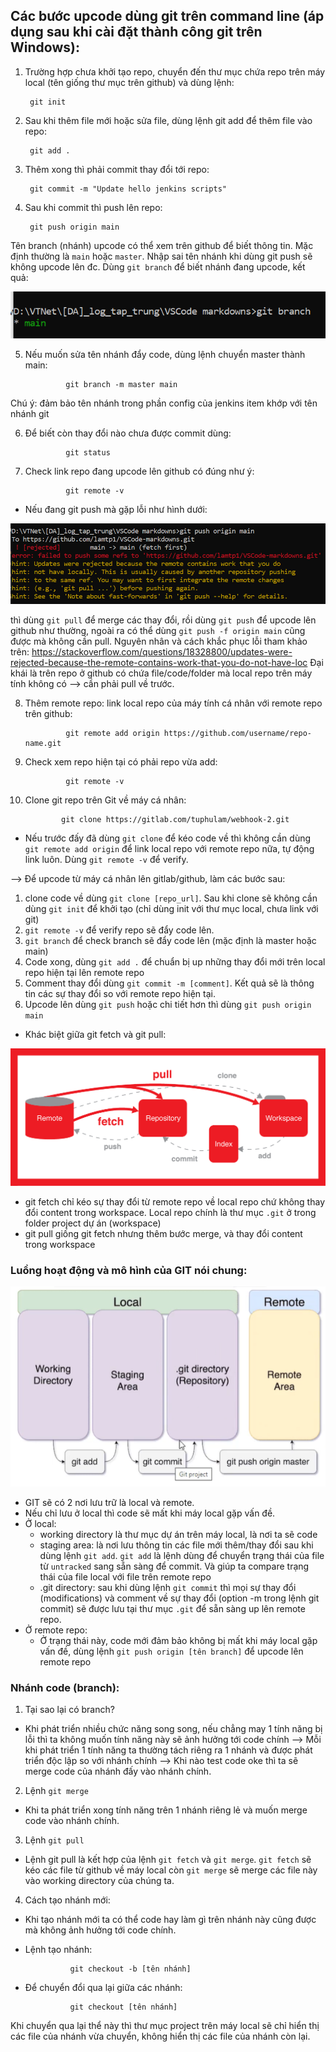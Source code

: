 ## Các bước upcode dùng git trên command line (áp dụng sau khi cài đặt thành công git trên Windows):

1. Trường hợp chưa khởi tạo repo, chuyển đến thư mục chứa repo trên máy local (tên giống thư mục trên github) và dùng lệnh:

        git init

2. Sau khi thêm file mới hoặc sửa file, dùng lệnh git add để thêm file vào repo:

        git add .

3. Thêm xong thì phải commit thay đổi tới repo:

        git commit -m "Update hello jenkins scripts"

4. Sau khi commit thì push lên repo:

        git push origin main

Tên branch (nhánh) upcode có thể xem trên github để biết thông tin. Mặc định thường là `main` hoặc `master`. Nhập sai tên nhánh khi dùng git push sẽ không upcode lên đc. Dùng `git branch` để biết nhánh đang upcode, kết quả:

![git1](../img/git1.PNG)

5. Nếu muốn sửa tên nhánh đẩy code, dùng lệnh chuyển master thành main:

                git branch -m master main

Chú ý: đảm bảo tên nhánh trong phần config của jenkins item khớp với tên nhánh git 

6. Để biết còn thay đổi nào chưa được commit dùng:

                git status

7. Check link repo đang upcode lên github có đúng như ý:

                git remote -v

- Nếu đang git push mà gặp lỗi như hình dưới:

![git3](../img/git3.PNG)

 thì dùng `git pull` để merge các thay đổi, rồi dùng `git push` để upcode lên github như thường, ngoài ra có thể dùng `git push -f origin main` cũng được mà không cần pull. Nguyên nhân và cách khắc phục lỗi tham khảo trên: https://stackoverflow.com/questions/18328800/updates-were-rejected-because-the-remote-contains-work-that-you-do-not-have-loc
Đại khái là trên repo ở github có chứa file/code/folder mà local repo trên máy tính không có --> cần phải pull về trước.

8. Thêm remote repo: link local repo của máy tính cá nhân với remote repo trên github:

                git remote add origin https://github.com/username/repo-name.git

9. Check xem repo hiện tại có phải repo vừa add:

                git remote -v

10. Clone git repo trên Git về máy cá nhân:

                git clone https://gitlab.com/tuphulam/webhook-2.git

- Nếu trước đấy đã dùng `git clone` để kéo code về thì không cần dùng `git remote add origin` để link local repo với remote repo nữa, tự động link luôn. Dùng `git remote -v` để verify.

--> Để upcode từ máy cá nhân lên gitlab/github, làm các bước sau:
1. clone code về dùng `git clone [repo_url]`. Sau khi clone sẽ không cần dùng `git init` để khởi tạo (chỉ dùng init với thư mục local, chưa link với git)
2. `git remote -v` để verify repo sẽ đẩy code lên.
3. `git branch` để check branch sẽ đẩy code lên (mặc định là master hoặc main)
4. Code xong, dùng `git add .` để chuẩn bị up những thay đổi mới trên local repo hiện tại lên remote repo
5. Comment thay đổi dùng `git commit -m [comment]`. Kết quả sẽ là thông tin các sự thay đổi so với remote repo hiện tại. 
6. Upcode lên dùng `git push` hoặc chi tiết hơn thì dùng `git push origin main`  

- Khác biệt giữa git fetch và git pull:

![git13](../img/git13.png)

+ git fetch chỉ kéo sự thay đổi từ remote repo về local repo chứ không thay đổi content trong workspace. Local repo chính là thư mục `.git` ở trong folder project dự án (workspace) 
+ git pull giống git fetch nhưng thêm bước merge, và thay đổi content trong workspace 

### Luồng hoạt động và mô hình của GIT nói chung:

![git14](../img/git14.PNG)

- GIT sẽ có 2 nơi lưu trữ là local và remote.
- Nếu chỉ lưu ở local thì code sẽ mất khi máy local gặp vấn đề.
- Ở local: 
  + working directory là thư mục dự án trên máy local, là nơi ta sẽ code  
  + staging area: là nơi lưu thông tin các file mới thêm/thay đổi sau khi dùng lệnh `git add`. `git add` là lệnh dùng để chuyển trạng thái của file từ `untracked` sang sẵn sàng để commit. Và giúp ta compare trạng thái của file local với file trên remote repo
  + .git directory: sau khi dùng lệnh `git commit` thì mọi sự thay đổi (modifications) và  comment về sự thay đổi (option -m trong lệnh git commit) sẽ được lưu tại thư mục `.git` để sẵn sàng up lên remote repo.
- Ở remote repo: 
  + Ở trạng thái này, code mới đảm bảo không bị mất khi máy local gặp vấn đề, dùng lệnh `git push origin [tên branch]` để upcode lên remote repo

### Nhánh code (branch):

1. Tại sao lại có branch?

- Khi phát triển nhiều chức năng song song, nếu chẳng may 1 tính năng bị lỗi thì ta không muốn tính năng này sẽ ảnh hưởng tới code chính --> Mỗi khi phát triển 1 tính năng ta thường tách riêng ra 1 nhánh và được phát triển độc lập so với nhánh chính --> Khi nào test code oke thì ta sẽ merge code của nhánh đấy vào nhánh chính.  

2. Lệnh `git merge`

- Khi ta phát triển xong tính năng trên 1 nhánh riêng lẻ và muốn merge code vào nhánh chính.

3. Lệnh `git pull`

- Lệnh git pull là kết hợp của lệnh `git fetch` và `git merge`. `git fetch` sẽ kéo các file từ github về máy local còn `git merge` sẽ merge các file này vào working directory của chúng ta.

4. Cách tạo nhánh mới:

- Khi tạo nhánh mới ta có thể code hay làm gì trên nhánh này cũng được mà không ảnh hưởng tới code chính. 
- Lệnh tạo nhánh:

                git checkout -b [tên nhánh]

- Để chuyển đổi qua lại giữa các nhánh:

                git checkout [tên nhánh]

Khi chuyển qua lại thể này thì thư mục project trên máy local sẽ chỉ hiển thị các file của nhánh vừa chuyển, không hiển thị các file của nhánh còn lại.